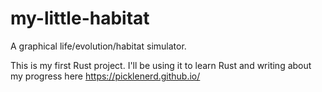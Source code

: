 # my-little-habitat

A graphical life/evolution/habitat simulator.

This is my first Rust project.  I'll be using it to learn Rust and writing about my progress here https://picklenerd.github.io/

